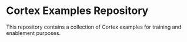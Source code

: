 # Cortex Examples Repository
This repository contains a collection of Cortex examples for training and enablement purposes.
